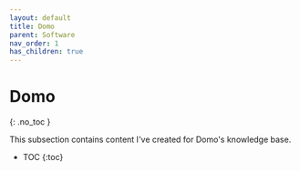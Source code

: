 ```yaml
---
layout: default
title: Domo
parent: Software
nav_order: 1
has_children: true
---
```


# Domo
{: .no_toc }

This subsection contains content I've created for Domo's knowledge base.

- TOC
{:toc}
